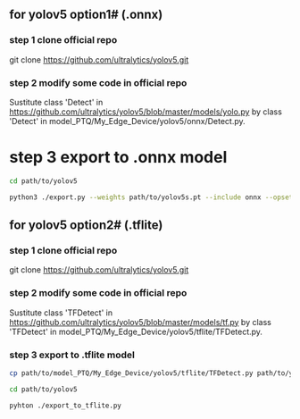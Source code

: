 ## for yolov5 option1# (.onnx)
### step 1 clone official repo
git clone https://github.com/ultralytics/yolov5.git
### step 2 modify some code in official repo
Sustitute class 'Detect' in https://github.com/ultralytics/yolov5/blob/master/models/yolo.py by class 'Detect' in model_PTQ/My_Edge_Device/yolov5/onnx/Detect.py.
# step 3 export to .onnx model
```bash
cd path/to/yolov5
```
```bash
python3 ./export.py --weights path/to/yolov5s.pt --include onnx --opset 13
```
## for yolov5 option2# (.tflite)
### step 1 clone official repo
git clone https://github.com/ultralytics/yolov5.git
### step 2 modify some code in official repo
Sustitute class 'TFDetect' in https://github.com/ultralytics/yolov5/blob/master/models/tf.py by class 'TFDetect' in model_PTQ/My_Edge_Device/yolov5/tflite/TFDetect.py.
### step 3 export to .tflite model
```bash
cp path/to/model_PTQ/My_Edge_Device/yolov5/tflite/TFDetect.py path/to/yolov5
```
```bash
cd path/to/yolov5
```
```bash
pyhton ./export_to_tflite.py
```